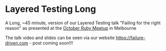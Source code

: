 # Layered Testing Long

A Long, ~45 minute, version of our Layered Testing talk "Failing for the right
reason" as presented at the [October Ruby
Meetup](https://www.meetup.com/en-AU/Ruby-On-Rails-Oceania-Melbourne/events/mcrjmnyxnbpc/)
in Melbourne

The talk video and slides can be seen via our website
https://failure-driven.com - post coming soon!!!

